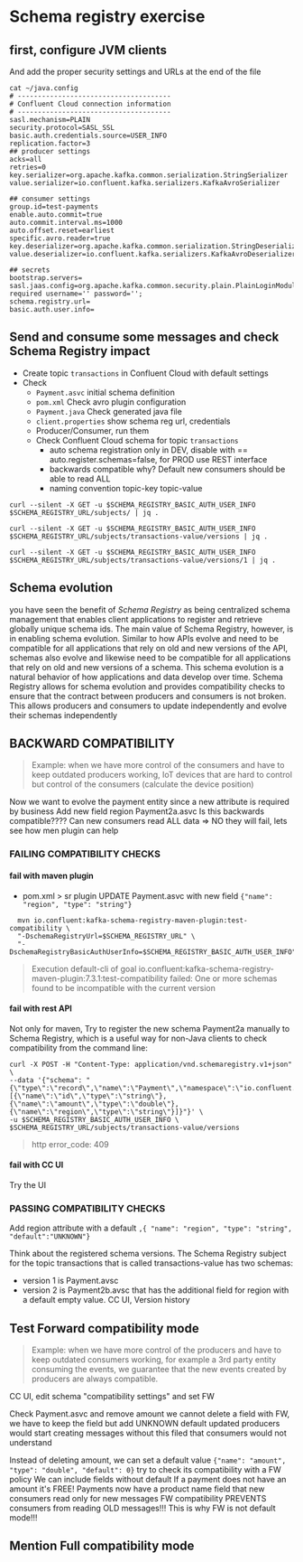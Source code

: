 # Schema registry exercise

## first, configure JVM clients

And add the proper security settings and URLs at the end of the file
```shell
cat ~/java.config
# --------------------------------------
# Confluent Cloud connection information
# --------------------------------------
sasl.mechanism=PLAIN
security.protocol=SASL_SSL
basic.auth.credentials.source=USER_INFO
replication.factor=3
## producer settings
acks=all
retries=0
key.serializer=org.apache.kafka.common.serialization.StringSerializer
value.serializer=io.confluent.kafka.serializers.KafkaAvroSerializer

## consumer settings
group.id=test-payments
enable.auto.commit=true
auto.commit.interval.ms=1000
auto.offset.reset=earliest
specific.avro.reader=true
key.deserializer=org.apache.kafka.common.serialization.StringDeserializer
value.deserializer=io.confluent.kafka.serializers.KafkaAvroDeserializer

## secrets
bootstrap.servers=
sasl.jaas.config=org.apache.kafka.common.security.plain.PlainLoginModule required username='' password='';
schema.registry.url=
basic.auth.user.info=
```
## Send and consume some messages and check Schema Registry impact

* Create topic `transactions` in Confluent Cloud with default settings
* Check
    * `Payment.asvc` initial schema definition
    * `pom.xml` Check avro plugin configuration
    * `Payment.java` Check generated java file
    * `client.properties` show schema reg url, credentials
    * Producer/Consumer, run them
    * Check Confluent Cloud schema for topic `transactions`
        * auto schema registration only in DEV, disable with == auto.register.schemas=false, for PROD use REST interface
        * backwards compatible why? Default new consumers should be able to read ALL
        * naming convention topic-key topic-value
          
```shell
curl --silent -X GET -u $SCHEMA_REGISTRY_BASIC_AUTH_USER_INFO $SCHEMA_REGISTRY_URL/subjects/ | jq .
```

```shell
curl --silent -X GET -u $SCHEMA_REGISTRY_BASIC_AUTH_USER_INFO $SCHEMA_REGISTRY_URL/subjects/transactions-value/versions | jq .
```

```shell
curl --silent -X GET -u $SCHEMA_REGISTRY_BASIC_AUTH_USER_INFO $SCHEMA_REGISTRY_URL/subjects/transactions-value/versions/1 | jq .
```

## Schema evolution
you have seen the benefit of *Schema Registry* as being centralized schema management that enables client applications to register and retrieve globally unique schema ids. The main value of Schema Registry, however, is in enabling schema evolution. Similar to how APIs evolve and need to be compatible for all applications that rely on old and new versions of the API, schemas also evolve and likewise need to be compatible for all applications that rely on old and new versions of a schema. This schema evolution is a natural behavior of how applications and data develop over time.
Schema Registry allows for schema evolution and provides compatibility checks to ensure that the contract between producers and consumers is not broken. This allows producers and consumers to update independently and evolve their schemas independently


## BACKWARD COMPATIBILITY
> Example: when we have more control of the consumers and have to keep outdated producers working, IoT devices that are hard to control but control of the consumers (calculate the device position)

Now we want to evolve the payment entity since a new attribute is required by business
Add new field region Payment2a.asvc
Is this backwards compatible???? Can new consumers read ALL data => NO they will fail, lets see how men plugin can help

### FAILING COMPATIBILITY CHECKS

#### fail with maven plugin 
* pom.xml > sr plugin
  UPDATE Payment.asvc with new field
  `{"name": "region", "type": "string"}`
```shell
  mvn io.confluent:kafka-schema-registry-maven-plugin:test-compatibility \
  "-DschemaRegistryUrl=$SCHEMA_REGISTRY_URL" \
  "-DschemaRegistryBasicAuthUserInfo=$SCHEMA_REGISTRY_BASIC_AUTH_USER_INFO"
```
> Execution default-cli of goal io.confluent:kafka-schema-registry-maven-plugin:7.3.1:test-compatibility failed: One or more schemas found to be incompatible with the current version

#### fail with rest API

Not only for maven, Try to register the new schema Payment2a manually to Schema Registry, which is a useful way for non-Java clients to check compatibility from the command line:
```shell
curl -X POST -H "Content-Type: application/vnd.schemaregistry.v1+json" \
--data '{"schema": "{\"type\":\"record\",\"name\":\"Payment\",\"namespace\":\"io.confluent.examples.clients.basicavro\",\"fields\":[{\"name\":\"id\",\"type\":\"string\"},{\"name\":\"amount\",\"type\":\"double\"},{\"name\":\"region\",\"type\":\"string\"}]}"}' \
-u $SCHEMA_REGISTRY_BASIC_AUTH_USER_INFO \
$SCHEMA_REGISTRY_URL/subjects/transactions-value/versions
```
> http error_code: 409

#### fail with CC UI
Try the UI

### PASSING COMPATIBILITY CHECKS

Add region attribute with a default
`,{ "name": "region", "type": "string", "default":"UNKNOWN"}`

Think about the registered schema versions. The Schema Registry subject for the topic transactions that is called transactions-value has two schemas:
* version 1 is Payment.avsc
* version 2 is Payment2b.avsc that has the additional field for region with a default empty value.
  CC UI, Version history

## Test Forward compatibility mode
>Example: when we have more control of the producers and have to keep outdated consumers working,
for example a 3rd party entity consuming the events, we guarantee that the new events created by producers are always compatible.

CC UI, edit schema "compatibility settings" and set FW

Check Payment.asvc and remove amount
we cannot delete a field with FW, we have to keep the field but add UNKNOWN default
updated producers would start creating messages without this filed that consumers would not understand

Instead of deleting amount, we can set a default value `{"name": "amount", "type": "double", "default": 0}` try to check its compatibility with a FW policy
We can include fields without default
If a payment does not have an amount it's FREE!
Payments now have a product name field that new consumers read only for new messages
FW compatibility PREVENTS consumers from reading OLD messages!!!
This is why FW is not default mode!!!

## Mention Full compatibility mode

